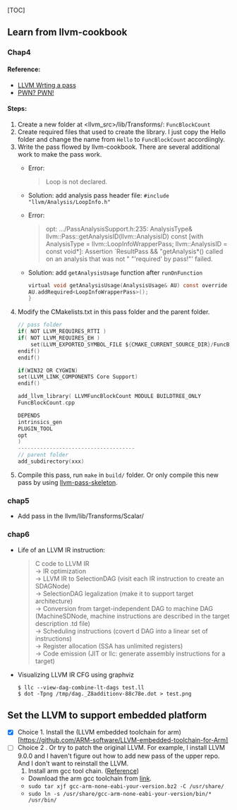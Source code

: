 [TOC]

## Learn from llvm-cookbook

### Chap4

#### Reference: 
- [LLVM Wrting a pass](https://llvm.org/docs/WritingAnLLVMPass.html)
- [PWN? PWN!](https://ch4r1l3.github.io/2019/05/02/LLVM-%E5%88%9D%E6%8E%A2-1-%E7%AE%80%E5%8D%95Pass%E7%BC%96%E5%86%99/)

#### Steps:
1. Create a new folder at <llvm_src>/lib/Transforms/: `FuncBlockCount`
2. Create required files that used to create the library. I just copy the Hello folder and change the name from `Hello` to `FuncBlockCount` accordiingly.
3. Write the pass flowed by llvm-cookbook. There are several additional work to make the pass work.
    -  Error:
        > Loop is not declared.
    - Solution: add analysis pass header file: `#include "llvm/Analysis/LoopInfo.h"`
    - Error: 
        > opt: .../PassAnalysisSupport.h:235: AnalysisType& llvm::Pass::getAnalysisID(llvm::AnalysisID) const [with AnalysisType = llvm::LoopInfoWrapperPass; llvm::AnalysisID = const void*]: Assertion `ResultPass && "getAnalysis*() called on an analysis that was not " "'required' by pass!"' failed.

    - Solution: add `getAnalysisUsage` function after `runOnFunction`
        ```c
        virtual void getAnalysisUsage(AnalysisUsage& AU) const override {
        AU.addRequired<LoopInfoWrapperPass>();
        }
        ```
4. Modify the CMakelists.txt in this pass folder and the parent folder.
    ```c
    // pass folder
    if( NOT LLVM_REQUIRES_RTTI )
    if( NOT LLVM_REQUIRES_EH )
        set(LLVM_EXPORTED_SYMBOL_FILE ${CMAKE_CURRENT_SOURCE_DIR}/FuncBlockCount.exports)
    endif()
    endif()

    if(WIN32 OR CYGWIN)
    set(LLVM_LINK_COMPONENTS Core Support)
    endif()

    add_llvm_library( LLVMFuncBlockCount MODULE BUILDTREE_ONLY
    FuncBlockCount.cpp

    DEPENDS
    intrinsics_gen
    PLUGIN_TOOL
    opt
    )
    -------------------------------------
    // parent folder
    add_subdirectory(xxx)
    ```
5. Compile this pass, run `make` in `build/` folder. Or only compile this new pass by using [llvm-pass-skeleton](https://github.com/sampsyo/llvm-pass-skeleton).

### chap5

- Add pass in the llvm/lib/Transforms/Scalar/

### chap6

- Life of an LLVM IR instruction:
    > C code to LLVM IR \
    &rarr; IR optimization \
    &rarr; LLVM IR to SelectionDAG (visit each IR instruction to create an SDAGNode) \
    &rarr; SelectionDAG legalization (make it to support target architecture) \
    &rarr; Conversion from target-independent DAG to machine DAG (MachineSDNode, machine instructions are described in the target description .td file) \
    &rarr; Scheduling instructions (covert d DAG into a linear set of instructions) \
    &rarr; Register allocation (SSA has unlimited registers) \
    &rarr; Code emission (JIT or llc: generate assembly instructions for a target)

- Visualizing LLVM IR CFG using graphviz

    ```shell
    $ llc --view-dag-combine-lt-dags test.ll
    $ dot -Tpng /tmp/dag._Z8additionv-88c78e.dot > test.png
    ```
## Set the LLVM to support embedded platform

- [x] Choice 1. Install the (LLVM embedded toolchain for arm)[https://github.com/ARM-software/LLVM-embedded-toolchain-for-Arm]
- [ ] Choice 2 . Or try to patch the original LLVM. 
For example, I install LLVM 9.0.0 and I haven't figure out how to add new pass of the upper repo. 
And I don't want to reinstall the LLVM.
  1. Install arm gcc tool chain. ([Reference](https://askubuntu.com/questions/1243252/how-to-install-arm-none-eabi-gdb-on-ubuntu-20-04-lts-focal-fossa))
    - Download the arm gcc toolchain from [link](https://developer.arm.com/tools-and-software/open-source-software/developer-tools/gnu-toolchain/gnu-rm/downloads).
    - `sudo tar xjf gcc-arm-none-eabi-your-version.bz2 -C /usr/share/`
    - `sudo ln -s /usr/share/gcc-arm-none-eabi-your-version/bin/* /usr/bin/`